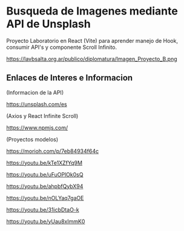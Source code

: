 
# Busqueda de Imagenes mediante API de Unsplash 

Proyecto Laboratorio en React (Vite) para aprender manejo de Hook, consumir API's y componente Scroll Infinito.  

https://lavbsalta.org.ar/publico/diplomatura/Imagen_Proyecto_B.png

## Enlaces de Interes e Informacion

(Informacion de la API)

https://unsplash.com/es

(Axios y React Infinite Scroll)

https://www.npmjs.com/

(Proyectos modelos)

https://morioh.com/p/7eb84934f64c

https://youtu.be/kTe1XZfYq9M

https://youtu.be/uFuOPlOk0sQ

https://youtu.be/ahpbfQybX94

https://youtu.be/nOLYaq7gaOE

https://youtu.be/31icbDtaO-k

https://youtu.be/yUau8xImmK0

